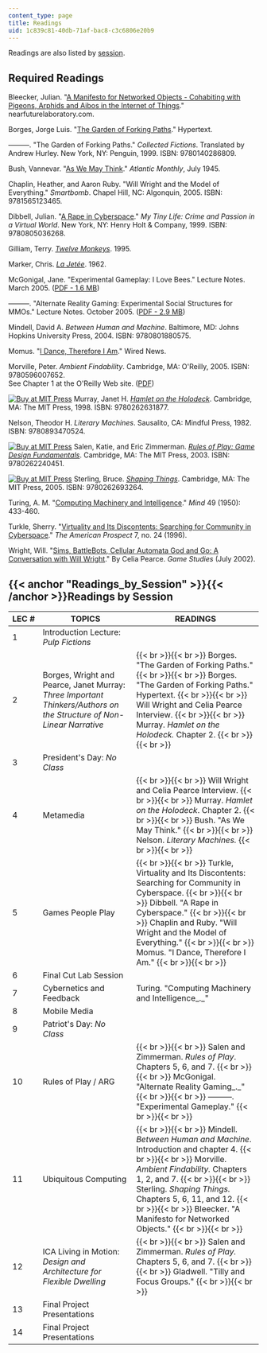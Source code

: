 ```yaml
---
content_type: page
title: Readings
uid: 1c839c81-40db-71af-bac8-c3c6806e20b9
---
```


Readings are also listed by [session](#Readings_by_Session).

Required Readings
-----------------

Bleecker, Julian. "[A Manifesto for Networked Objects - Cohabiting with Pigeons, Arphids and Aibos in the Internet of Things](http://www.nearfuturelaboratory.com/2006/02/26/a-manifesto-for-networked-objects/)." nearfuturelaboratory.com.

Borges, Jorge Luis. "[The Garden of Forking Paths](http://en.wikipedia.org/wiki/The_Garden_of_Forking_Paths)." Hypertext.

———. "The Garden of Forking Paths." _Collected Fictions_. Translated by Andrew Hurley. New York, NY: Penguin, 1999. ISBN: 9780140286809.

Bush, Vannevar. "[As We May Think](http://www.theatlantic.com/magazine/archive/1945/07/as-we-may-think/303881/)." _Atlantic Monthly_, July 1945.

Chaplin, Heather, and Aaron Ruby. "Will Wright and the Model of Everything." _Smartbomb_. Chapel Hill, NC: Algonquin, 2005. ISBN: 9781565123465.

Dibbell, Julian. "[A Rape in Cyberspace](http://www.juliandibbell.com/texts/bungle.html)." _My Tiny Life: Crime and Passion in a Virtual World_. New York, NY: Henry Holt & Company, 1999. ISBN: 9780805036268.

Gilliam, Terry. [_Twelve Monkeys_](http://www.imdb.com/title/tt0114746/). 1995.

Marker, Chris. [_La Jetée_](http://www.imdb.com/title/tt0056119/). 1962.

McGonigal, Jane. "Experimental Gameplay: I Love Bees." Lecture Notes. March 2005. ([PDF - 1.6 MB](http://blog.roodo.com/ad264/5b3b3984.pdf
))

———. "Alternate Reality Gaming: Experimental Social Structures for MMOs." Lecture Notes. October 2005. ([PDF - 2.9 MB](http://www.avantgame.com/McGonigal_ARG_Austin%20Game%20Conference_Oct2005.pdf))

Mindell, David A. _Between Human and Machine_. Baltimore, MD: Johns Hopkins University Press, 2004. ISBN: 9780801880575.

Momus. "[I Dance, Therefore I Am](http://archive.wired.com/culture/lifestyle/commentary/imomus/2005/12/69814?currentPage=all)." Wired News.

Morville, Peter. _Ambient Findability_. Cambridge, MA: O'Reilly, 2005. ISBN: 9780596007652.  
See Chapter 1 at the O'Reilly Web site. ([PDF](http://keithpaul.net/wp-content/uploads/ambient_findability.pdf))

[![Buy at MIT Press](/images/mp_logo.gif)](https://mitpress.mit.edu/9780262631877) Murray, Janet H. [_Hamlet on the Holodeck_](https://mitpress.mit.edu/9780262631877). Cambridge, MA: The MIT Press, 1998. ISBN: 9780262631877.

Nelson, Theodor H. _Literary Machines_. Sausalito, CA: Mindful Press, 1982. ISBN: 9780893470524.

[![Buy at MIT Press](/images/mp_logo.gif)](https://mitpress.mit.edu/9780262240451) Salen, Katie, and Eric Zimmerman. [_Rules of Play: Game Design Fundamentals_](https://mitpress.mit.edu/9780262240451). Cambridge, MA: The MIT Press, 2003. ISBN: 9780262240451.

[![Buy at MIT Press](/images/mp_logo.gif)](https://mitpress.mit.edu/9780262693264) Sterling, Bruce. [_Shaping Things_](https://mitpress.mit.edu/9780262693264). Cambridge, MA: The MIT Press, 2005. ISBN: 9780262693264.

Turing, A. M. "[Computing Machinery and Intelligence](https://jupyter.brynmawr.edu/services/public/dblank/CS371%20Cognitive%20Science/2016-Fall/TuringComputing.pdf)." _Mind_ 49 (1950): 433-460.

Turkle, Sherry. "[Virtuality and Its Discontents: Searching for Community in Cyberspace](https://www.semanticscholar.org/paper/Virtuality-and-its-Discontents%3A-Searching-for-in-Turkle/719dd29981b10ce803c1be5b6b6d5e30dff34a1a)." _The American Prospect_ 7, no. 24 (1996).

Wright, Will. "[Sims, BattleBots, Cellular Automata God and Go: A Conversation with Will Wright](http://www.gamestudies.org/0102/pearce/)." By Celia Pearce. _Game Studies_ (July 2002).

{{< anchor "Readings_by_Session" >}}{{< /anchor >}}Readings by Session
----------------------------------------------------------------------

| LEC # | TOPICS | READINGS |
| --- | --- | --- |
| 1 | Introduction Lecture: _Pulp Fictions_ | &nbsp; |
| 2 | Borges, Wright and Pearce, Janet Murray: _Three Important Thinkers/Authors on the Structure of Non-Linear Narrative_ |  {{< br >}}{{< br >}} Borges. "The Garden of Forking Paths." {{< br >}}{{< br >}} Borges. "The Garden of Forking Paths." Hypertext. {{< br >}}{{< br >}} Will Wright and Celia Pearce Interview. {{< br >}}{{< br >}} Murray. _Hamlet on the Holodeck._ Chapter 2. {{< br >}}{{< br >}}  |
| 3 | President's Day: _No Class_ | &nbsp; |
| 4 | Metamedia |  {{< br >}}{{< br >}} Will Wright and Celia Pearce Interview. {{< br >}}{{< br >}} Murray. _Hamlet on the Holodeck_. Chapter 2. {{< br >}}{{< br >}} Bush. "As We May Think." {{< br >}}{{< br >}} Nelson. _Literary Machines._ {{< br >}}{{< br >}}  |
| 5 | Games People Play |  {{< br >}}{{< br >}} Turkle, Virtuality and Its Discontents: Searching for Community in Cyberspace. {{< br >}}{{< br >}} Dibbell. "A Rape in Cyberspace." {{< br >}}{{< br >}} Chaplin and Ruby. "Will Wright and the Model of Everything." {{< br >}}{{< br >}} Momus. "I Dance, Therefore I Am." {{< br >}}{{< br >}}  |
| 6 | Final Cut Lab Session | &nbsp; |
| 7 | Cybernetics and Feedback | Turing. "Computing Machinery and Intelligence_._" |
| 8 | Mobile Media | &nbsp; |
| 9 | Patriot's Day: _No Class_ | &nbsp; |
| 10 | Rules of Play / ARG |  {{< br >}}{{< br >}} Salen and Zimmerman. _Rules of Play_. Chapters 5, 6, and 7. {{< br >}}{{< br >}} McGonigal. "Alternate Reality Gaming_._" {{< br >}}{{< br >}} ———. "Experimental Gameplay." {{< br >}}{{< br >}}  |
| 11 | Ubiquitous Computing |  {{< br >}}{{< br >}} Mindell. _Between Human and Machine_. Introduction and chapter 4. {{< br >}}{{< br >}} Morville. _Ambient Findability._ Chapters 1, 2, and 7. {{< br >}}{{< br >}} Sterling. _Shaping Things._ Chapters 5, 6, 11, and 12. {{< br >}}{{< br >}} Bleecker. "A Manifesto for Networked Objects." {{< br >}}{{< br >}}  |
| 12 | ICA Living in Motion: _Design and Architecture for Flexible Dwelling_ |  {{< br >}}{{< br >}} Salen and Zimmerman. _Rules of Play._ Chapters 5, 6, and 7. {{< br >}}{{< br >}} Gladwell. "Tilly and Focus Groups." {{< br >}}{{< br >}}  |
| 13 | Final Project Presentations | &nbsp; |
| 14 | Final Project Presentations |